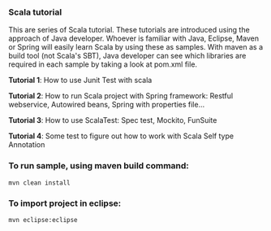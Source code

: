 ### Scala tutorial
This are series of Scala tutorial. These tutorials are introduced using the approach of Java developer. Whoever is familiar with Java, Eclipse, 
Maven or Spring will easily learn Scala by using these as samples. With maven as a build tool (not Scala's SBT), Java developer
can see which libraries are required in each sample by taking a look at pom.xml file. 

**Tutorial 1**: How to use Junit Test with scala

**Tutorial 2**: How to run Scala project with Spring framework: Restful webservice, Autowired beans, Spring with properties file...

**Tutorial 3**: How to use ScalaTest: Spec test, Mockito, FunSuite

**Tutorial 4**: Some test to figure out how to work with Scala Self type Annotation

### To run sample, using maven build command:
	
	mvn clean install
	
### To import project in eclipse:
			
	mvn eclipse:eclipse		
		
		